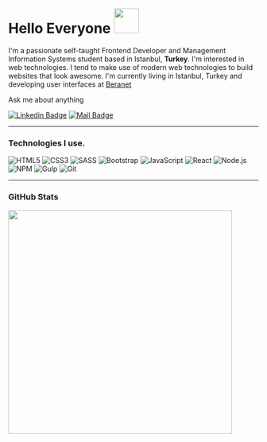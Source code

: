 
<h1>
Hello Everyone
<img src="https://raw.githubusercontent.com/blackcater/blackcater/master/images/Hi.gif" width="50">
</h1>
  
<p>
I'm a passionate self-taught Frontend Developer and Management Information Systems student based in Istanbul, <b>Turkey</b>. I'm interested in web technologies. I tend to make use of modern web technologies to build websites that look awesome.
  I'm currently living in Istanbul, Turkey and developing user interfaces at <a href="https://www.beranet.com.tr/">Beranet</a>
</p>
  
<p>Ask me about anything</p>

[![Linkedin Badge](https://img.shields.io/badge/linkedin-%230077B5.svg?&style=for-the-badge&logo=linkedin&logoColor=white)](https://www.linkedin.com/in/ibrahimgedik/)
[![Mail Badge](https://img.shields.io/badge/email-c14438?style=for-the-badge&logo=Gmail&logoColor=white&link=mailto:altaysimsek16@gmail.com)](mailto:ibrahimgediktc@gmail.com)
<hr>
<h3>
Technologies I use.
</h3>

![HTML5](https://img.shields.io/badge/-HTML5-000000?style=flat&logo=HTML5)
![CSS3](https://img.shields.io/badge/-CSS3-000000?style=flat&logo=CSS3&logoColor=1572B6)
![SASS](https://img.shields.io/badge/-SASS-000000?style=flat&logo=SASS)
![Bootstrap](https://img.shields.io/badge/-Bootstrap-000000?style=flat&logo=Bootstrap&logoColor=563D7C)
![JavaScript](https://img.shields.io/badge/-JavaScript-000000?style=flat&logo=javascript)
![React](https://img.shields.io/badge/-React-000000?style=flat&logo=React)
![Node.js](https://img.shields.io/badge/-Node.js-000000?style=flat&logo=Node.js&logoColor=339933)
![NPM](https://img.shields.io/badge/-NPM-000000?style=flat&logo=NPM&logoColor=CB3837)
![Gulp](https://img.shields.io/badge/-Gulp-000000?style=flat&logo=Gulp&logoColor=CF4647)
![Git](https://img.shields.io/badge/-Git-000000?style=flat&logo=Git&logoColor=F05032)

<hr>

<h3>
GitHub Stats
</h3>
<a href="https://github.com/ibrahimgediktr">
<img align="center" src="https://github-readme-stats.vercel.app/api/top-langs/?username=ibrahimgediktr&layout=compact&theme=dark&show_icons=true" width="450">
</a>



